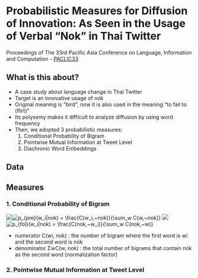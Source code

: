 # Probabilistic Measures for Diffusion of Innovation: As Seen in the Usage of Verbal “Nok” in Thai Twitter

Proceedings of The 33rd Pacific Asia Conference on Language, Information and Computation - [PACLIC33](https://jaslli.org/paclic33/)
 
## What is this about?
 - A case study about language change in Thai Twitter
 - Target is an innovative usage of _nók_
 - Original meaning is "bird", now it is also used in the meaning "to fail to (flirt)"
 - Its polysemy makes it difficult to analyze diffusion by using word frequency
 - Then, we adopted 3 probabilistic measures:
   1. Conditional Probability of Bigram
   2. Pointwise Mutual Information at Tweet Level
   3. Diachronic Word Embeddings
   
## Data

## Measures
### 1. Conditional Probability of Bigram
<img src="https://www.codecogs.com/eqnedit.php?latex=p_{pre}(w_i|nok)&space;=&space;\frac{C(w_i,~nok)}{\sum_w&space;C(w,~nok)}" target="_blank"><img src="https://latex.codecogs.com/gif.latex?p_{pre}(w_i|nok)&space;=&space;\frac{C(w_i,~nok)}{\sum_w&space;C(w,~nok)}" title="p_{pre}(w_i|nok) = \frac{C(w_i,~nok)}{\sum_w C(w,~nok)}" />
<img src="https://www.codecogs.com/eqnedit.php?latex=p_{fol}(w_i|nok)&space;=&space;\frac{C(nok,~w_i)}{\sum_w&space;C(nok,~w)}" target="_blank"><img src="https://latex.codecogs.com/gif.latex?p_{fol}(w_i|nok)&space;=&space;\frac{C(nok,~w_i)}{\sum_w&space;C(nok,~w)}" title="p_{fol}(w_i|nok) = \frac{C(nok,~w_i)}{\sum_w C(nok,~w)}" />

- numerator  C(wi, nok) : the number of bigram where the first word is wi  and the second word is nók
- denominator  ΣwC(w, nok) : the total number of bigrams that contain nók as the second word (normalization factor)

### 2. Pointwise Mutual Information at Tweet Level
